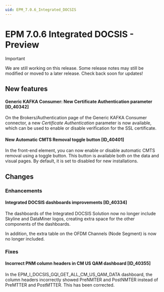 ```yaml
---
uid: EPM_7.0.6_Integrated_DOCSIS
---
```


# EPM 7.0.6 Integrated DOCSIS - Preview

> [!IMPORTANT]
> We are still working on this release. Some release notes may still be modified or moved to a later release. Check back soon for updates!

## New features

#### Generic KAFKA Consumer: New Certificate Authentication parameter [ID_40342]

On the Brokers/Authentication page of the Generic KAFKA Consumer connector, a new *Certificate Authentication* parameter is now available, which can be used to enable or disable verification for the SSL certificate.

#### New Automatic CMTS Removal toggle button [ID_40401]

In the front-end element, you can now enable or disable automatic CMTS removal using a toggle button. This button is available both on the data and visual pages. By default, it is set to disabled for new installations.

## Changes

### Enhancements

#### Integrated DOCSIS dashboards improvements [ID_40334]

The dashboards of the Integrated DOCSIS Solution now no longer include Skyline and DataMiner logos, creating extra space for the other components of the dashboards.

In addition, the extra table on the OFDM Channels (Node Segment) is now no longer included.

### Fixes

#### Incorrect PNM column headers in CM US QAM dashboard [ID_40355]

In the EPM_I_DOCSIS_GQI_GET_ALL_CM_US_QAM_DATA dashboard, the column headers incorrectly showed PreNMTER and PostNMTER instead of PreMTTER and PostMTTER. This has been corrected.

